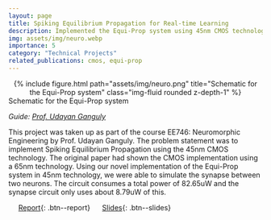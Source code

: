 ```yaml
---
layout: page
title: Spiking Equilibrium Propagation for Real-time Learning
description: Implemented the Equi-Prop system using 45nm CMOS technology
img: assets/img/neuro.webp
importance: 5
category: "Technical Projects"
related_publications: cmos, equi-prop
---
```


<center>
<div class="row">
    <div class="col-sm mt-4 mt-md-0">
        {% include figure.html path="assets/img/neuro.png" title="Schematic for the Equi-Prop system" class="img-fluid rounded z-depth-1" %}
    </div>
</div>
</center>
<div class="caption">
    Schematic for the Equi-Prop system
</div>

_Guide: [Prof. Udayan Ganguly](https://www.ee.iitb.ac.in/web/people/udayan-ganguly/)_

This project was taken up as part of the course EE746: Neuromorphic Engineering by Prof. Udayan Ganguly. The problem statement was to implement Spiking Equilibrium Propagation using the 45nm CMOS technology. The original paper had shown the CMOS implementation using a 65nm technology. Using our novel implementation of the Equi-Prop system in 45nm technology, we were able to simulate the synapse between two neurons. The circuit consumes a total power of 82.65uW and the synapse circuit only uses about 8.79uW of this.

&nbsp;&nbsp;&nbsp;&nbsp; [Report](https://anubhavbhatla.github.io/assets/pdf/EE746_report.pdf){: .btn--report} &nbsp;&nbsp;&nbsp;&nbsp; [Slides](https://anubhavbhatla.github.io/assets/pptx/EE746_presentation.pptx){: .btn--slides}